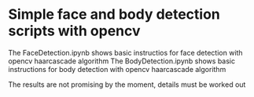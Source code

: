 Simple face and body detection scripts with opencv
==================================================

The FaceDetection.ipynb shows basic instructios for face detection with opencv haarcascade algorithm
The BodyDetection.ipynb shows basic instructions for body detection with opencv haarcascade algorithm

The results are not promising by the moment, details must be worked out